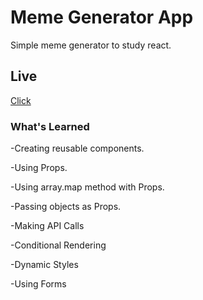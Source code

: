 # Meme Generator App

Simple meme generator to study react.

## Live

[Click]()

### What's Learned

-Creating reusable components.

-Using Props.

-Using array.map method with Props.

-Passing objects as Props.

-Making API Calls

-Conditional Rendering

-Dynamic Styles

-Using Forms
